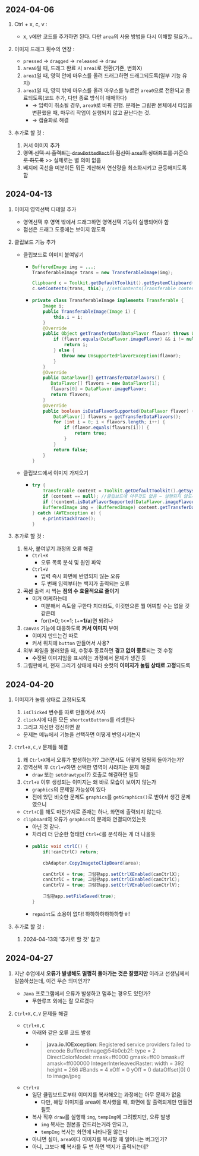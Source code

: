 
## 2024-04-06

1. Ctrl + x, c, v :
   - x, v에만 코드를 추가하면 된다. 다만 `area`의 사용 방법을 다시 이해할 필요가...

2. 이미지 드래그 횟수의 연장 :
   - `pressed` → `dragged` → `released` → `draw`
   1. `area0`일 때, 드래그 완료 시 `area1`로 전환(기존, 변화X)
   2. `area1`일 때, 영역 안에 마우스를 올려 드래그하면 드래그되도록(일부 기능 유지)
   3. `area1`일 때, 영역 밖에 마우스를 올려 마우스를 누르면 `area0`으로 전환되고 종료되도록(코드 추가, 다만 종료 방식이 애매하다)
      - → 입력이 취소될 경우, `area9`로 바꿔 진행. 문제는 그림판 본체에서 타입을 변환했을 때, 마무리 작업이 실행되지 않고 끝난다는 것.
      - → 캡슐화로 해결

3. 추가로 할 것 :
   1. 커서 이미지 추가
   2. ~~영역 선택 시 출력되는 `drawDottedRect`의 점선이 `area`의 상대죄표를 기준으로 하도록~~ >> 실제로는 별 의미 없음
   3. 베지에 곡선을  미분이든 뭐든 계산해서 연산량을 최소화시키고 균등해지도록 함

## 2024-04-13

1. 이미지 영역선택 디테일 추가
   - 영역선택 후 영역 밖에서 드래그하면 영역선택 기능이 실행되어야 함
   - 점선은 드래그 도중에는 보이지 않도록

2. 클립보드 기능 추가
   - 클립보드로 이미지 붙여넣기
      - ```java
        BufferedImage img = ...;
        TransferableImage trans = new TransferableImage(img);

        Clipboard c = Toolkit.getDefaultToolkit().getSystemClipboard();
        c.setContents(trans, this); //setContents(Transferable contents, ClipboardOwner owner)
        ```
      - ```java
        private class TransferableImage implements Transferable {
            Image i;
            public TransferableImage(Image i) {
                this.i = i;
            }
            @Override
            public Object getTransferData(DataFlavor flavor) throws UnsupportedFlavorException, IOException {
                if (flavor.equals(DataFlavor.imageFlavor) && i != null) {
                    return i;
                } else {
                   throw new UnsupportedFlavorException(flavor);
                }
            }
            @Override
            public DataFlavor[] getTransferDataFlavors() {
               DataFlavor[] flavors = new DataFlavor[1];
               flavors[0] = DataFlavor.imageFlavor;
               return flavors;
            }
            @Override
            public boolean isDataFlavorSupported(DataFlavor flavor) {
                DataFlavor[] flavors = getTransferDataFlavors();
                for (int i = 0; i < flavors.length; i++) {
                    if (flavor.equals(flavors[i])) {
                        return true;
                    }
                }
                return false;
            }
        }
        ```
   - 클립보드에서 이미지 가져오기
      - ```java
        try {
            Transferable content = Toolkit.getDefaultToolkit().getSystemClipboard().getContents(null);
            if (content == null); //클립보드에 아무것도 없음 ← 실행되지 않도록 예외처리
            if (!content.isDataFlavorSupported(DataFlavor.imageFlavor)); //클립보드에 이미지가 없음 ← 실행되지 않도록 예외처리
            BufferedImage img = (BufferedImage) content.getTransferData(DataFlavor.imageFlavor);
        } catch (AWTException e) {
            e.printStackTrace();
        }
        ```

4. 추가로 할 것 :
   1. 복사, 붙여넣기 과정의 오류 해결
      - `Ctrl+X`
         - 오류 목록 분석 및 원인 파악
      - `Ctrl+V`
         - 입력 즉시 화면에 반영되지 않는 오류
         - 두 번째 입력부터는 백지가 출력되는 오류
   2. **곡선** 출력 시 찍는 **점의 수 효율적으로 줄이기**
      - 이거 어케하는데
         - 미분해서 속도을 구한다 치더라도, 이것만으론 뭘 어찌할 수는 없을 것 같은데
         - for(t=0; t<=1; t+=**1/a**)면 되려나
   3. `canvas` 기능에 대응하도록 **커서 이미지** 부여
      - 이미지 만드는건 따로
      - 커서 위치에 `button` 만들어서 사용?
   4. 외부 파일을 불러왔을 때, 수정후 종료하면 **경고 없이 종료**되는 것 수정
      - 수정된 이미지임을 표시하는 과정에서 문제가 생긴 듯
   5. 그림판에서, 현재 그리기 상태에 따라 숏컷의 **이미지가 눌림 상태로 고정**되도록
  
## 2024-04-20

1. 이미지가 눌림 상태로 고정되도록
   1. `isClicked` 변수를 따로 만들어서 쓰자
   2. `click`시에 다른 모든 `shortcutButtons`를 리셋한다
   3. 그리고 자신만 갱신하면 끝
   - 문제는 메뉴에서 기능을 선택하면 어떻게 반영시키는지

2. `Ctrl+X,C,V` 문제들 해결
   1. 왜 `Ctrl+X`에서 오류가 발생하는가? 그러면서도 어떻게 멀쩡히 돌아가는가?
   2. 영역선택 후 `Ctrl+V`하면 선택한 영역이 사라지는 문제 해결
      - `draw` 또는 `setdrawtype`(?) 호출로 해결하면 될듯
   3. `Ctrl+V` 이후 생성되는 이미지는 왜 바로 모습이 보이지 않는가
      - `graphics`의 문제일 가능성이 있다
      - 전에 있던 비슷한 문제도 `graphics`를 `getGraphics()`로 받아서 생긴 문제였으니
   - `Ctrl+C`를 해도 마찬가지로 존재는 하나, 화면에 출력되지 않는다.
   - `clipboard`의 오류가 `graphics`의 문제와 연결되어있는듯
      - 아닌 것 같다.
      - 차라리 더 단순한 형태인 `Ctrl+C`를 분석하는 게 더 나을듯
      - ```java
        public void ctrlC() {
            if(!canCtrlC) return;
	
            cbAdapter.CopyImagetoClipBoard(area);
	
            canCtrlX = true; 그림판app.setCtrlXEnabled(canCtrlX);
            canCtrlC = true; 그림판app.setCtrlCEnabled(canCtrlC);
            canCtrlV = true; 그림판app.setCtrlVEnabled(canCtrlV);
	
            그림판app.setFileSaved(true);
        }
        ```
      - `repaint`도 소용이 없다! 하하하하하하하핳ㅎ!

3. 추가로 할 것 :
   1. 2024-04-13의 '추가로 할 것' 참고
  
## 2024-04-27

1. 지난 수업에서 **오류가 발생해도 멀쩡히 돌아가는 것은 잘했지만** 이라고 선생님께서 말씀하셨는데, 이건 무슨 의미인가?
   - `Java` 프로그램에서 오류가 발생하고 멈추는 경우도 있던가?
      - 무한루프 외에는 잘 모르겠다

2. `Ctrl+X,C,V` 문제들 해결
   - `Ctrl+X,C`
      - 아래와 같은 오류 코드 발생
      - > __java.io.IOException__: Registered service providers failed to encode BufferedImage@54b0cb2f: type = 2 DirectColorModel: rmask=ff0000 gmask=ff00 bmask=ff amask=ff000000 IntegerInterleavedRaster: width = 392 height = 266 #Bands = 4 xOff = 0 yOff = 0 dataOffset[0] 0 to image/jpeg
   - `Ctrl+V`
      - 일단 클립보드로부터 이미지를 복사해오는 과정에는 아무 문제가 없음
         - 다만, 해당 이미지를 area에 복사했을 때, 화면에 잘 출력되게만 만들면 될듯
      - 복사 직후 `draw`를 실행해 `img`, `tempImg`에 그려봤지만, 오류 발생
         - `img` 복사는 원본을 건드리는거라 안되고,
         - `tempImg` 복사는 화면에 나타나질 않는다
      - 아니면 설마, `area`에다 이미지를 복사할 때 일어나는 버그인가?
      - 아니, 그보다 **왜** 복사를 두 번 하면 백지가 출력되는데?
